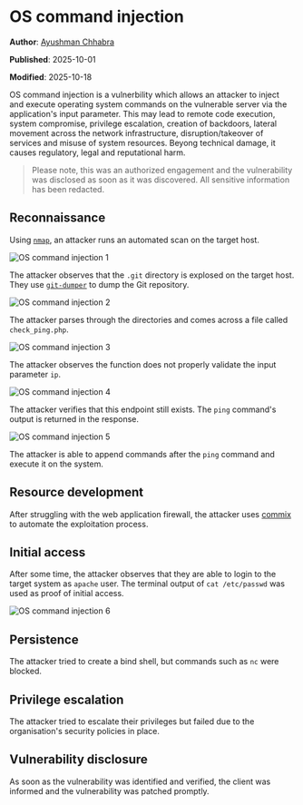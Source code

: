 # OS command injection

**Author**: [Ayushman Chhabra](/#/blog/author/Ayushman%20Chhabra)

**Published**: 2025-10-01

**Modified**: 2025-10-18

OS command injection is a vulnerbility which allows an attacker to inject and execute operating system commands on the vulnerable server via the application's input parameter. This may lead to remote code execution, system compromise, privilege escalation, creation of backdoors, lateral movement across the network infrastructure, disruption/takeover of services and misuse of system resources. Beyong technical damage, it causes regulatory, legal and reputational harm.

> Please note, this was an authorized engagement and the vulnerability was disclosed as soon as it was discovered. All sensitive information has been redacted.

## Reconnaissance

Using [`nmap`](https://nmap.org/), an attacker runs an automated scan on the target host.

![OS command injection 1](2025-10-01_1.jpeg)

The attacker observes that the `.git` directory is explosed on the target host. They use [`git-dumper`](https://github.com/arthaud/git-dumper) to dump the Git repository.

![OS command injection 2](2025-10-01_2.jpeg)

The attacker parses through the directories and comes across a file called `check_ping.php`.

![OS command injection 3](2025-10-01_3.jpeg)

The attacker observes the function does not properly validate the input parameter `ip`.

![OS command injection 4](2025-10-01_4.jpeg)

The attacker verifies that this endpoint still exists. The `ping` command's output is returned in the response.

![OS command injection 5](2025-10-01_5.jpeg)

The attacker is able to append commands after the `ping` command and execute it on the system.

## Resource development

After struggling with the web application firewall, the attacker uses [commix](https://github.com/commixproject/commix) to automate the exploitation process.

## Initial access

After some time, the attacker observes that they are able to login to the target system as `apache` user. The terminal output of `cat /etc/passwd` was used as proof of initial access.

![OS command injection 6](2025-10-01_6.jpeg)

## Persistence

The attacker tried to create a bind shell, but commands such as `nc` were blocked.

## Privilege escalation

The attacker tried to escalate their privileges but failed due to the organisation's security policies in place.

## Vulnerability disclosure

As soon as the vulnerability was identified and verified, the client was informed and the vulnerability was patched promptly.
